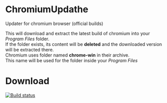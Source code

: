 # ChromiumUpdathe
Updater for chromium browser (official builds)

This will download and extract the latest build of chromium into your *Program Files* folder.  
If the folder exists, its content will be **deleted** and the downloaded version will be extracted there.  
Chromium uses folder named **chrome-win** in their archive.  
This name will be used for the folder inside your *Program Files*

# Download
[![Build status](https://ci.appveyor.com/api/projects/status/0hgmi1g80h44250w?svg=true)](https://github.com/xPucTu4/ChromiumUpdathe/releases/latest)
